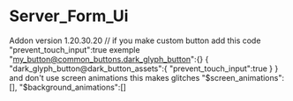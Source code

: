 # Server_Form_Ui
Addon version 1.20.30.20
//
if you make custom button add this code
"prevent_touch_input":true
exemple
"my_button@common_buttons.dark_glyph_button":{}
{
"dark_glyph_button@dark_button_assets":{
	"prevent_touch_input":true
	}
}
and don't use screen animations this makes glitches 
"$screen_animations":[],
"$background_animations":[]
